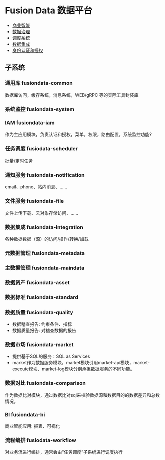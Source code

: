 # Fusion Data 数据平台

- [商业智能](./bi.md)
- [数据治理](./governance.md)
- [调度系统](./scheduler/scheduler.md)
- [数据集成](./integration.md)
- [身份认证和授权](./iam/index.md)

## 子系统

### 通用库 fusiondata-common

数据库访问，缓存系统，消息系统，WEB/gRPC 等的实际工具封装库

### 系统监控 fusiondata-system

### IAM fusiondata-iam

作为主应用模块，负责认证和授权，菜单，权限，路由配置，系统监控功能?

### 任务调度 fusiodata-scheduler

批量/定时任务

### 通知服务 fusiondata-notification

email、phone、站内消息、……

### 文件服务 fusiondata-file

文件上传下载、云对象存储访问、……

### 数据集成 fusiondata-integration

各种数据数据（源）的访问/操作/转换/加载

### 元数据管理 fusiondata-metadata

### 主数据管理 fusiondata-maindata

### 数据资产 fusiondata-asset

### 数据标准 fusiondata-standard

### 数据质量 fusiondata-quality

- 数据稽查报告: 约束条件、指标
- 数据质量报告: 对稽查数据的报告

### 数据市场 fusiondata-market

- 提供基于SQL的服务：SQL as Services
- market作为数据服务模块，market模块引用market-api模块，market-execute模块、market-log模块分别承担数据服务的不同功能。

### 数据对比 fusiondata-comparison

作为数据比对模块，通过数据比对sql来校验数据源和数据目的的数据差异和总数情况。

### BI fusiondata-bi

商业智能应用: 报表、可视化

### 流程编排 fusiodata-workflow

对业务流进行编排，通常会由“任务调度”子系统进行调度执行


